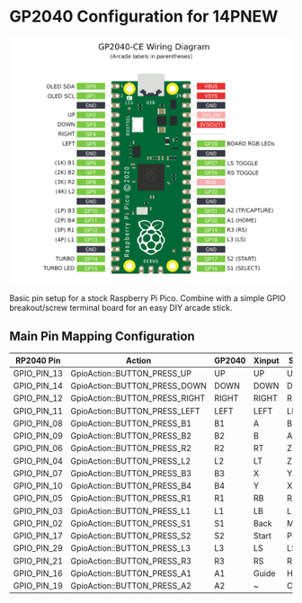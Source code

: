 # GP2040 Configuration for 14PNEW
![Pin Mapping](assets/PinMapping.png)

Basic pin setup for a stock Raspberry Pi Pico. Combine with a simple GPIO breakout/screw terminal board for an easy DIY arcade stick.

## Main Pin Mapping Configuration

| RP2040 Pin | Action                        | GP2040 | Xinput | Switch | PS3/4/5  | Dinput | Arcade |
|------------|-------------------------------|--------|--------|--------|----------|--------|--------|
| GPIO_PIN_13| GpioAction::BUTTON_PRESS_UP   | UP     | UP     | UP     | UP       | UP     | UP     |
| GPIO_PIN_14| GpioAction::BUTTON_PRESS_DOWN | DOWN   | DOWN   | DOWN   | DOWN     | DOWN   | DOWN   |
| GPIO_PIN_12| GpioAction::BUTTON_PRESS_RIGHT| RIGHT  | RIGHT  | RIGHT  | RIGHT    | RIGHT  | RIGHT  |
| GPIO_PIN_11| GpioAction::BUTTON_PRESS_LEFT | LEFT   | LEFT   | LEFT   | LEFT     | LEFT   | LEFT   |
| GPIO_PIN_08| GpioAction::BUTTON_PRESS_B1   | B1     | A      | B      | Cross    | 2      | K1     |
| GPIO_PIN_09| GpioAction::BUTTON_PRESS_B2   | B2     | B      | A      | Circle   | 3      | K2     |
| GPIO_PIN_06| GpioAction::BUTTON_PRESS_R2   | R2     | RT     | ZR     | R2       | 8      | K3     |
| GPIO_PIN_04| GpioAction::BUTTON_PRESS_L2   | L2     | LT     | ZL     | L2       | 7      | K4     |
| GPIO_PIN_07| GpioAction::BUTTON_PRESS_B3   | B3     | X      | Y      | Square   | 1      | P1     |
| GPIO_PIN_10| GpioAction::BUTTON_PRESS_B4   | B4     | Y      | X      | Triangle | 4      | P2     |
| GPIO_PIN_05| GpioAction::BUTTON_PRESS_R1   | R1     | RB     | R      | R1       | 6      | P3     |
| GPIO_PIN_03| GpioAction::BUTTON_PRESS_L1   | L1     | LB     | L      | L1       | 5      | P4     |
| GPIO_PIN_02| GpioAction::BUTTON_PRESS_S1   | S1     | Back   | Minus  | Select   | 9      | Coin   |
| GPIO_PIN_17| GpioAction::BUTTON_PRESS_S2   | S2     | Start  | Plus   | Start    | 10     | Start  |
| GPIO_PIN_29| GpioAction::BUTTON_PRESS_L3   | L3     | LS     | LS     | L3       | 11     | LS     |
| GPIO_PIN_21| GpioAction::BUTTON_PRESS_R3   | R3     | RS     | RS     | R3       | 12     | RS     |
| GPIO_PIN_16| GpioAction::BUTTON_PRESS_A1   | A1     | Guide  | Home   | PS       | 13     | ~      |
| GPIO_PIN_19| GpioAction::BUTTON_PRESS_A2   | A2     | ~      | Capture| ~        | 14     | ~      |